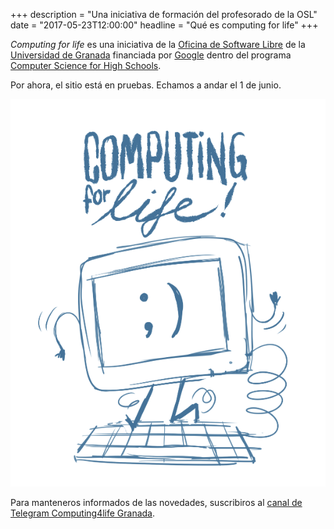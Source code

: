+++
description = "Una iniciativa de formación del profesorado de la OSL"
date = "2017-05-23T12:00:00"
headline = "Qué es computing for life"
+++

*Computing for life* es una iniciativa de la [Oficina de Software Libre](http://osl.ugr.es) de la [Universidad de Granada](http://www.ugr.es) financiada por [Google](http://google.com) dentro del programa [Computer Science for High Schools](http://cs4hs.com).

Por ahora, el sitio está en pruebas. Echamos a andar el 1 de junio.

![Borrador del logo](img/borrador-logo.png)

Para manteneros informados de las novedades, suscribiros al [canal de Telegram Computing4life Granada](https://telegram.me/computing4lifeGranada). 
